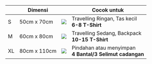 | 		 | Dimensi      | 		         																																																																																																																																																																															  |Cocok untuk            									  |
|--------|--------------|:--------------------------------------------------------------------------------------------------------------------------------------------------------------------------------------------------------------------------------------------------------------------------------------------------------------------------------------------------------------------------------------------------------------------------------------------------------------------------------------------------------------------------------------------------------------------------------------------------------------------------------------------------------------------------------------------------------------------------------------------|-----------------------------------------------------------|
| S      | 50cm x 70cm  | ![](https://lh3.googleusercontent.com/nDD4yfodvrEudpWj1KaHjxTOUMLEBmBUMRu6cmhZvsgMHEHqUsb4nguYBvaFExiB_G624FzAzstsMqAN9YBWZ48eNAQ6REuFqYZt1jBwhMs7QQrU_yT6FR5iPpotMA13XpfUbYTJ-WFYav6M86jAb8SJhGxsNIqSJqIiZ8By2pNkHSFWbm948Y3rGo8aZRzUZNT8ZERQCsBe23BiRUQ1mjr02O5FDfcTgWaNBJgp06I96tRDkCC2Hq1d7Euhg96kvO9Sl93Mue46oZcnEtc4An8HEjLCack-nYdla5MvobDL-uD5BMtNwEUO5VIZCsLzT4Ll8c7h_E2pZ4hugDqEbgeqw5Xlt1u8Eif3YAyocfv-KnNI320b1ctuMVnmzbZ4qGx1qnPRQeEGmuVa3sbiytusuai59Ank2BJK8Zfh8DTmgLD-nrgBDxtIrauHUp6WoKkejji3L-jA-eQyEeDQnQpHr4iIwZpC0c2SsQvzLSpr7zz2FqJ-0k0TdgoKh5e39AUIl3Vhb3v86qltdCXZuRRS3Hx90-AdjOCeTmel1V7elOs-KLYirwjjPus6B56i2IWEapWRqj1YurjBJcSuhKggnW_x7UMg_zDl00pkRjWoYGK0NnaQzUZSsLS0f64OKzZOd2QTHp8X8TB_0_xumN7pdOACYyvq=h70) |Travelling Ringan, Tas kecil<br>**6-8 T-Shirt**  		  |
| M      | 60cm x 80cm  | ![](https://lh3.googleusercontent.com/55G_fxcHyyCVBLNVM8K3W4bLowVwkd_zMI8sFyjT9qCvyS82uBulzBqxtHIPdrFNHvZVf1tuFdjxba4Lx_mW3bzJTEZIdPTYT4264tXXryY5FvjBO6Xzx-EpuAXEGXrZaD-Lq60ZsIBfLQnT3Ico3KUTMIRhtjMd6TiWxWglkmrkUx40f2ESgSc-vHNIwbrqZUkJab4KFkJ-0ySFAh-UGf3WQioVBqv72TFC81rSXVxeb2p2RmYRWbkPV2qLARg-_L-MxmtmQijQ33tB_n1H3-yJD20aTVMZ6FFKs9mHDMO4A5CJ8CgVAJgiEVtrPcJoY_ccLn8jRlCRHtNU_H-NS4_8qN20wdUO2ISVZNhp8an74R9bCXgFKIKMw8qvFm3kuqF8tOH0L6AFMayja_K2EsLzE_pFHor3yfgHsqFvwzCeyf6RFPN_6yEgEFgDLlzItbtlECyO8N5mxYwlHGwdw-LrSFl5xJXH_1pPEP7O9Mrr6C7pTjGo1pP5s5cfhlpHrn3-v6Xv7_bFnooo3YnpoPsLvS2alK__Z7jQbuEjVPU0fqvF3Td-4j7pNxP-A5yyRVQM8NUKtXBD-TCCxQQKEsDWy2kQWOKeZkZWCkZqFy6CDzq3YD5r0-2rDS--AP9kZevOVWPAUArt5aXS0XFqMk2gtpBPthkh=h70) |Travelling Sedang, Backpack<br>**10-15 T-Shirt** 		  |
| XL     | 80cm x 110cm | ![](https://lh3.googleusercontent.com/Hfhu4lljijuYc7F_N3ZOJaI9Ojp1Pi6G5wUWEczAqDBpaUiKz0yE53upw1cuJdazTz6F2f1QO-2TgfUkCO_pAd3GnV7977N74EPlXCKAHYZAilxq5wbQzPLTdp-Cc9mOscHNPXQrTjAghLTYlkLs0TlINxh3fKG9LUZxIfHPwZFZXUd2PwexJ-VF-mgCcZSVYx2ND9OZxnMVMgf8fvjiXtIU7E72cwx_DH-mrjMyCFYV851AEOv4ExHhsOzrZcssOE_9OTSbzb9-k_Rw69Nng8gWDJgmbFHA7ID066R9PloIPAw0tHhE1yg559w3P9oOIpDFp31bqCDy9BxYDIePFC-Yyv1CHVOqAMa0gxeBB6LZ2OWyxLeqPgaR65cNLbqY54DF8kGm7WNk27TxWoBlHllZ3uaq5TBRQkcKzIG5wb-F-iz3dKBUMKFvGTeOgzeDQFpXUgKfqj5LzhV0mlatkWT3I1yUm0ugu4WiwBxXyPHWcfvRrDv6CsEhogfyojdo4Ueh4zbUbQJ0x4NWJdcjhyTylNpu6EMULHkK4eJ_35dEnPA6_oCwgf-5B4LCWTqk9hmeEw3YPlqYjQXcIeyU3WvhOGx4FVjmahyHd-vxSsePlo4F8ocxn9bkQ1f7ISYHb2qBQqmUZp5lwbLAz5fIYy5_YNbCATpt=h100)|Pindahan atau menyimpan<br>**4 Bantal/3 Selimut cadangan** |